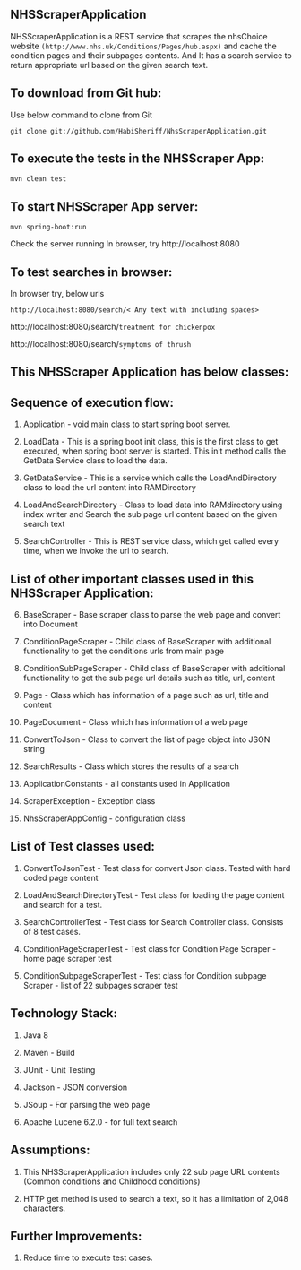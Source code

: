 ## NHSScraperApplication

NHSScraperApplication is a REST service that scrapes the nhsChoice website ```(http://www.nhs.uk/Conditions/Pages/hub.aspx)``` and cache the condition pages and their subpages contents. And It has a search service to return appropriate url based on the given search text.

## To download from Git hub:

   Use below command to clone from Git 
 
  ```git clone git://github.com/HabiSheriff/NhsScraperApplication.git```
 
## To execute the tests in the NHSScraper App:
  
  ```mvn clean test```

## To start NHSScraper App server:

   ```mvn spring-boot:run```
   
   Check the server running
   In browser, try http://localhost:8080

## To test searches in browser:

  In browser try, below urls
  
  ```http://localhost:8080/search/< Any text with including spaces>```
  
  http://localhost:8080/search/```treatment for chickenpox```
     
  http://localhost:8080/search/```symptoms of thrush```
    
## This NHSScraper Application has below classes:

## Sequence of execution flow:

1. Application - void main class to start spring boot server.

2. LoadData - This is a spring boot init class, this is the first class to get executed, when spring boot server is started. This init method calls the GetData Service class to load the data.

3. GetDataService  - This is a service which calls the LoadAndDirectory class to load the url content into RAMDirectory

4. LoadAndSearchDirectory - Class to load data into RAMdirectory using index writer and Search the sub page url content based on the given search text

5. SearchController - This is REST service class, which get called every time, when we invoke the url to search.

## List of other important classes used in this NHSScraper Application:

6. BaseScraper - Base scraper class to parse the web page and convert into Document

7. ConditionPageScraper - Child class of BaseScraper with additional functionality to get the conditions urls from main page

8. ConditionSubPageScraper  - Child class of BaseScraper with additional functionality to get the sub page url details such as title, url, content

9. Page  - Class which has information of a page such as url, title and content

10. PageDocument - Class which has information of a web page

11. ConvertToJson - Class to convert the list of page object into JSON string

12. SearchResults - Class which stores the results of a search

13. ApplicationConstants -  all constants used in Application

14. ScraperException - Exception class 

15. NhsScraperAppConfig - configuration class 

## List of Test classes used: 

1. ConvertToJsonTest - Test class for convert Json class. Tested with hard coded page content

2. LoadAndSearchDirectoryTest - Test class for loading the page content and search for a test.

3. SearchControllerTest - Test class for Search Controller class. Consists of 8 test cases.

4. ConditionPageScraperTest - Test class for Condition Page Scraper - home page scraper test

5. ConditionSubpageScraperTest - Test class for Condition subpage Scraper - list of 22 subpages scraper test
  
## Technology Stack:

1. Java 8

2. Maven - Build

3. JUnit - Unit Testing

4. Jackson - JSON conversion

5. JSoup - For parsing the web page

6. Apache Lucene 6.2.0  - for full text search
  
       
## Assumptions:
  
  1. This NHSScraperApplication includes only 22 sub page URL contents (Common conditions and Childhood conditions)
  
  2. HTTP get method is used to search a text, so it has a limitation of 2,048 characters. 
   
## Further Improvements:

   1. Reduce time to execute  test cases.
  
